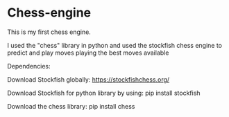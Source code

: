 # Chess-engine
This is my first chess engine.

I used the "chess" library in python and used the stockfish chess engine to predict and play moves playing the best moves available

Dependencies:

Download Stockfish globally: https://stockfishchess.org/

Download Stockfish for python library by using:
pip install stockfish 

Download the chess library: 
pip install chess 






